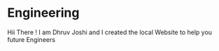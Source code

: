 # Engineering
Hii There ! I am Dhruv Joshi and I created the local Website to help you future Engineers
